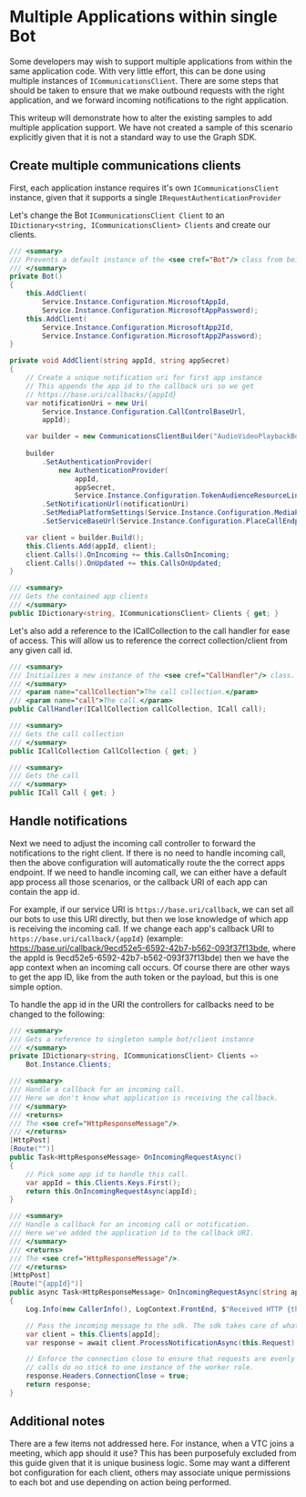 # Multiple Applications within single Bot

Some developers may wish to support multiple applications from within the same application code.  With very little effort, this can be done using multiple instances of `ICommunicationsClient`.  There are some steps that should be taken to ensure that we make outbound requests with the right application, and we forward incoming notifications to the right application.

This writeup will demonstrate how to alter the existing samples to add multiple application support.  We have not created a sample of this scenario explicitly given that it is not a standard way to use the Graph SDK.

## Create multiple communications clients

First, each application instance requires it's own `ICommunicationsClient` instance, given that it supports a single `IRequestAuthenticationProvider`

Let's change the Bot `ICommunicationsClient Client` to an `IDictionary<string, ICommunicationsClient> Clients` and create our clients.

```csharp
/// <summary>
/// Prevents a default instance of the <see cref="Bot"/> class from being created.
/// </summary>
private Bot()
{
    this.AddClient(
        Service.Instance.Configuration.MicrosoftAppId,
        Service.Instance.Configuration.MicrosoftAppPassword);
    this.AddClient(
        Service.Instance.Configuration.MicrosoftApp2Id,
        Service.Instance.Configuration.MicrosoftApp2Password);
}

private void AddClient(string appId, string appSecret)
{
    // Create a unique notification uri for first app instance
    // This appends the app id to the callback uri so we get
    // https://base.uri/callbacks/{appId}
    var notificationUri = new Uri(
        Service.Instance.Configuration.CallControlBaseUrl,
        appId);

    var builder = new CommunicationsClientBuilder("AudioVideoPlaybackBot", appId);
    
    builder
        .SetAuthenticationProvider(
            new AuthenticationProvider(
                appId,
                appSecret,
                Service.Instance.Configuration.TokenAudienceResourceLink))
        .SetNotificationUrl(notificationUri)
        .SetMediaPlatformSettings(Service.Instance.Configuration.MediaPlatformSettings)
        .SetServiceBaseUrl(Service.Instance.Configuration.PlaceCallEndpointUrl);

    var client = builder.Build();
    this.Clients.Add(appId, client);
    client.Calls().OnIncoming += this.CallsOnIncoming;
    client.Calls().OnUpdated += this.CallsOnUpdated;
}

/// <summary>
/// Gets the contained app clients
/// </summary>
public IDictionary<string, ICommunicationsClient> Clients { get; }
```

Let's also add a reference to the ICallCollection to the call handler for ease of access.  This will allow us to reference the correct collection/client from any given call id.

```csharp
/// <summary>
/// Initializes a new instance of the <see cref="CallHandler"/> class.
/// </summary>
/// <param name="callCollection">The call collection.</param>
/// <param name="call">The call.</param>
public CallHandler(ICallCollection callCollection, ICall call);

/// <summary>
/// Gets the call collection
/// </summary>
public ICallCollection CallCollection { get; }

/// <summary>
/// Gets the call
/// </summary>
public ICall Call { get; }
```

## Handle notifications

Next we need to adjust the incoming call controller to forward the notifications to the right client.  If there is no need to handle incoming call, then the above configuration will automatically route the the correct apps endpoint.  If we need to handle incoming call, we can either have a default app process all those scenarios, or the callback URI of each app can contain the app id.

For example, if our service URI is `https://base.uri/callback`, we can set all our bots to use this URI directly, but then we lose knowledge of which app is receiving the incoming call.  If we change each app's callback URI to `https://base.uri/callback/{appId}` (example: https://base.uri/callback/9ecd52e5-6592-42b7-b562-093f37f13bde, where the appId is 9ecd52e5-6592-42b7-b562-093f37f13bde) then we have the app context when an incoming call occurs.  Of course there are other ways to get the app ID, like from the auth token or the payload, but this is one simple option.

To handle the app id in the URI the controllers for callbacks need to be changed to the following:

```csharp
/// <summary>
/// Gets a reference to singleton sample bot/client instance
/// </summary>
private IDictionary<string, ICommunicationsClient> Clients =>
    Bot.Instance.Clients;

/// <summary>
/// Handle a callback for an incoming call.
/// Here we don't know what application is receiving the callback.
/// </summary>
/// <returns>
/// The <see cref="HttpResponseMessage"/>.
/// </returns>
[HttpPost]
[Route("")]
public Task<HttpResponseMessage> OnIncomingRequestAsync()
{
    // Pick some app id to handle this call.
    var appId = this.Clients.Keys.First();
    return this.OnIncomingRequestAsync(appId);
}

/// <summary>
/// Handle a callback for an incoming call or notification.
/// Here we've added the application id to the callback URI.
/// </summary>
/// <returns>
/// The <see cref="HttpResponseMessage"/>.
/// </returns>
[HttpPost]
[Route("{appId}")]
public async Task<HttpResponseMessage> OnIncomingRequestAsync(string appId)
{
    Log.Info(new CallerInfo(), LogContext.FrontEnd, $"Received HTTP {this.Request.Method}, {this.Request.RequestUri}");

    // Pass the incoming message to the sdk. The sdk takes care of what to do with it.
    var client = this.Clients[appId];
    var response = await client.ProcessNotificationAsync(this.Request).ConfigureAwait(false);

    // Enforce the connection close to ensure that requests are evenly load balanced so
    // calls do no stick to one instance of the worker role.
    response.Headers.ConnectionClose = true;
    return response;
}
```

## Additional notes

There are a few items not addressed here.  For instance, when a VTC joins a meeting, which app should it use?  This has been purposefuly excluded from this guide given that it is unique business logic.  Some may want a different bot configuration for each client, others may associate unique permissions to each bot and use depending on action being performed.
